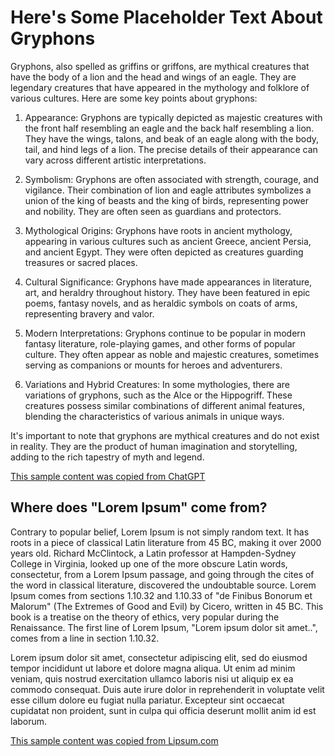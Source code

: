 # Here's Some Placeholder Text About Gryphons

Gryphons, also spelled as griffins or griffons, are mythical creatures that have the body of a lion and the head and wings of an eagle. They are legendary creatures that have appeared in the mythology and folklore of various cultures. Here are some key points about gryphons:

1. Appearance: Gryphons are typically depicted as majestic creatures with the front half resembling an eagle and the back half resembling a lion. They have the wings, talons, and beak of an eagle along with the body, tail, and hind legs of a lion. The precise details of their appearance can vary across different artistic interpretations.

2. Symbolism: Gryphons are often associated with strength, courage, and vigilance. Their combination of lion and eagle attributes symbolizes a union of the king of beasts and the king of birds, representing power and nobility. They are often seen as guardians and protectors.

3. Mythological Origins: Gryphons have roots in ancient mythology, appearing in various cultures such as ancient Greece, ancient Persia, and ancient Egypt. They were often depicted as creatures guarding treasures or sacred places.

4. Cultural Significance: Gryphons have made appearances in literature, art, and heraldry throughout history. They have been featured in epic poems, fantasy novels, and as heraldic symbols on coats of arms, representing bravery and valor.

5. Modern Interpretations: Gryphons continue to be popular in modern fantasy literature, role-playing games, and other forms of popular culture. They often appear as noble and majestic creatures, sometimes serving as companions or mounts for heroes and adventurers.

6. Variations and Hybrid Creatures: In some mythologies, there are variations of gryphons, such as the Alce or the Hippogriff. These creatures possess similar combinations of different animal features, blending the characteristics of various animals in unique ways.

It's important to note that gryphons are mythical creatures and do not exist in reality. They are the product of human imagination and storytelling, adding to the rich tapestry of myth and legend.

[This sample content was copied from ChatGPT](https://chat.openai.com)
## Where does "Lorem Ipsum" come from?

Contrary to popular belief, Lorem Ipsum is not simply random text. It has roots in a piece of classical Latin literature from 45 BC, making it over 2000 years old. Richard McClintock, a Latin professor at Hampden-Sydney College in Virginia, looked up one of the more obscure Latin words, consectetur, from a Lorem Ipsum passage, and going through the cites of the word in classical literature, discovered the undoubtable source. Lorem Ipsum comes from sections 1.10.32 and 1.10.33 of "de Finibus Bonorum et Malorum" (The Extremes of Good and Evil) by Cicero, written in 45 BC. This book is a treatise on the theory of ethics, very popular during the Renaissance. The first line of Lorem Ipsum, "Lorem ipsum dolor sit amet..", comes from a line in section 1.10.32.

Lorem ipsum dolor sit amet, consectetur adipiscing elit, sed do eiusmod tempor incididunt ut labore et dolore magna aliqua. Ut enim ad minim veniam, quis nostrud exercitation ullamco laboris nisi ut aliquip ex ea commodo consequat. Duis aute irure dolor in reprehenderit in voluptate velit esse cillum dolore eu fugiat nulla pariatur. Excepteur sint occaecat cupidatat non proident, sunt in culpa qui officia deserunt mollit anim id est laborum.

[This sample content was copied from Lipsum.com](https://www.lipsum.com)